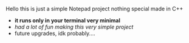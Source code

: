 Hello this is just a simple Notepad project nothing special made in C++

- **it runs only in your terminal very minimal**
- *had a lot of fun making this very simple project*
- future upgrades, idk probably....
